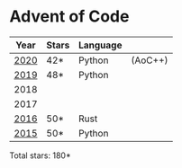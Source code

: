 # Advent of Code

| Year          | Stars | Language |         |
| ------------- | ----- | -------- | ------- |
| [2020](/2020) | 42*   | Python   | (AoC++) |
| [2019](/2019) | 48*   | Python   |         |
| 2018          |       |          |         |
| 2017          |       |          |         |
| [2016](/2016) | 50*   | Rust     |         |
| [2015](/2015) | 50*   | Python   |         |

Total stars: 180*